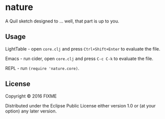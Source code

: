 # nature

A Quil sketch designed to ... well, that part is up to you.

## Usage

LightTable - open `core.clj` and press `Ctrl+Shift+Enter` to evaluate the file.

Emacs - run cider, open `core.clj` and press `C-c C-k` to evaluate the file.

REPL - run `(require 'nature.core)`.

## License

Copyright © 2016 FIXME

Distributed under the Eclipse Public License either version 1.0 or (at
your option) any later version.
